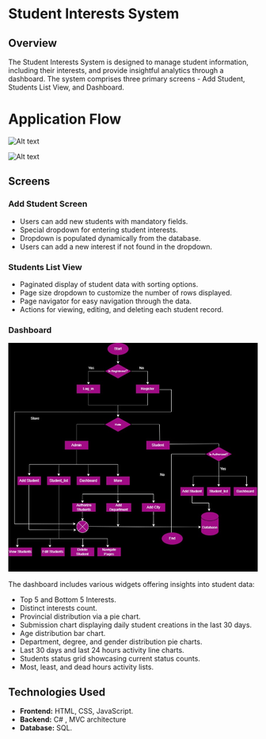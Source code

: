 # Student Interests System

## Overview

The Student Interests System is designed to manage student information, including their interests, and provide insightful analytics through a dashboard. The system comprises three primary screens - Add Student, Students List View, and Dashboard.

# Application Flow

![Alt text](7.jpg)

![Alt text](8.jpg)

## Screens

### Add Student Screen

- Users can add new students with mandatory fields.
- Special dropdown for entering student interests.
- Dropdown is populated dynamically from the database.
- Users can add a new interest if not found in the dropdown.

### Students List View

- Paginated display of student data with sorting options.
- Page size dropdown to customize the number of rows displayed.
- Page navigator for easy navigation through the data.
- Actions for viewing, editing, and deleting each student record.

### Dashboard

![Alt text](appflow.jpg)

The dashboard includes various widgets offering insights into student data:

- Top 5 and Bottom 5 Interests.
- Distinct interests count.
- Provincial distribution via a pie chart.
- Submission chart displaying daily student creations in the last 30 days.
- Age distribution bar chart.
- Department, degree, and gender distribution pie charts.
- Last 30 days and last 24 hours activity line charts.
- Students status grid showcasing current status counts.
- Most, least, and dead hours activity lists.



## Technologies Used

- **Frontend:** HTML, CSS, JavaScript.
- **Backend:** C# ,  MVC architecture
- **Database:** SQL.



